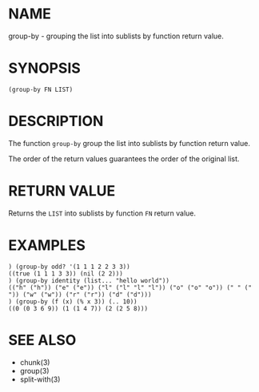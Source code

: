 # NAME
group-by - grouping the list into sublists by function return value.

# SYNOPSIS

    (group-by FN LIST)

# DESCRIPTION
The function `group-by` group the list into sublists by function return value.

The order of the return values guarantees the order of the original list.

# RETURN VALUE
Returns the `LIST` into sublists by function `FN` return value.

# EXAMPLES

    ) (group-by odd? '(1 1 1 2 2 3 3))
    ((true (1 1 1 3 3)) (nil (2 2)))
    ) (group-by identity (list... "hello world"))
    (("h" ("h")) ("e" ("e")) ("l" ("l" "l" "l")) ("o" ("o" "o")) (" " (" ")) ("w" ("w")) ("r" ("r")) ("d" ("d")))
    ) (group-by (f (x) (% x 3)) (.. 10))
    ((0 (0 3 6 9)) (1 (1 4 7)) (2 (2 5 8)))

# SEE ALSO
- chunk(3)
- group(3)
- split-with(3)
